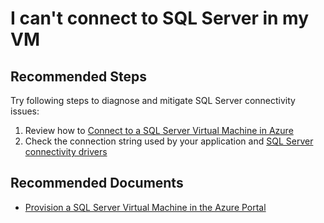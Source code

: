 <properties
    pageTitle="I can't connect to SQL Server in my VM"
    description="I can't connect to SQL Server in my VM"
    service="microsoft.classiccompute"
    resource="virtualmachines"
    authors="michco"
    ms.author="michco"
    displayOrder="25"
    selfHelpType="resource"
    supportTopicIds=""
    resourceTags="WindowsSQL"
    productPesIds="14749"
    cloudEnvironments="MoonCake"
/>

# I can't connect to SQL Server in my VM

## **Recommended Steps**

Try following steps to diagnose and mitigate SQL Server connectivity issues:

1. Review how to [Connect to a SQL Server Virtual Machine in Azure](https://docs.azure.cn/virtual-machines/windows/sqlclassic/virtual-machines-windows-classic-sql-connect/)
2. Check the connection string used by your application and [SQL Server connectivity drivers](https://docs.microsoft.com/sql/connect/sql-connection-libraries)

## **Recommended Documents**

* [Provision a SQL Server Virtual Machine in the Azure Portal](https://docs.azure.cn/virtual-machines/windows/sql/virtual-machines-windows-portal-sql-server-provision/)
